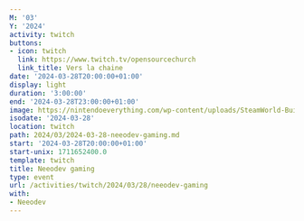 ```yaml
---
M: '03'
Y: '2024'
activity: twitch
buttons:
- icon: twitch
  link: https://www.twitch.tv/opensourcechurch
  link_title: Vers la chaine
date: '2024-03-28T20:00:00+01:00'
display: light
duration: '3:00:00'
end: '2024-03-28T23:00:00+01:00'
image: https://nintendoeverything.com/wp-content/uploads/SteamWorld-Build.jpg
isodate: '2024-03-28'
location: twitch
path: 2024/03/2024-03-28-neeodev-gaming.md
start: '2024-03-28T20:00:00+01:00'
start-unix: 1711652400.0
template: twitch
title: Neeodev gaming
type: event
url: /activities/twitch/2024/03/28/neeodev-gaming
with:
- Neeodev
---
```

